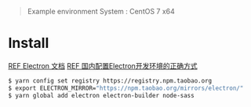 > Example environment
System : CentOS 7 x64

# Install
[REF Electron 文档](https://electronjs.org/docs/tutorial/installation)
[REF 国内配置Electron开发环境的正确方式](https://blog.yasking.org/a/zh-install-electron-development.html)

```bash
$ yarn config set registry https://registry.npm.taobao.org
$ export ELECTRON_MIRROR="https://npm.taobao.org/mirrors/electron/"
$ yarn global add electron electron-builder node-sass
```
